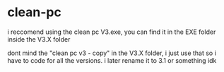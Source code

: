 # clean-pc
i reccomend using the clean pc V3.exe, you can find it in the EXE folder inside the V3.X folder

dont mind the "clean pc v3 - copy" in the V3.X folder, i just use that so i have to code for all the versions. i later rename it to 3.1 or something idk
